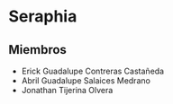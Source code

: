 # Seraphia



## Miembros
- Erick Guadalupe Contreras Castañeda
- Abril Guadalupe Salaices Medrano
- Jonathan Tijerina Olvera
